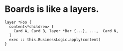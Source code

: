 # Boards is like a layers.
```
layer *Foo {
  content<*children> [
    Card A, Card B, layer *Bar {...}, ...,  Card N,
  ]
  exec :: this.BusinessLogic.apply(content)
}
```
